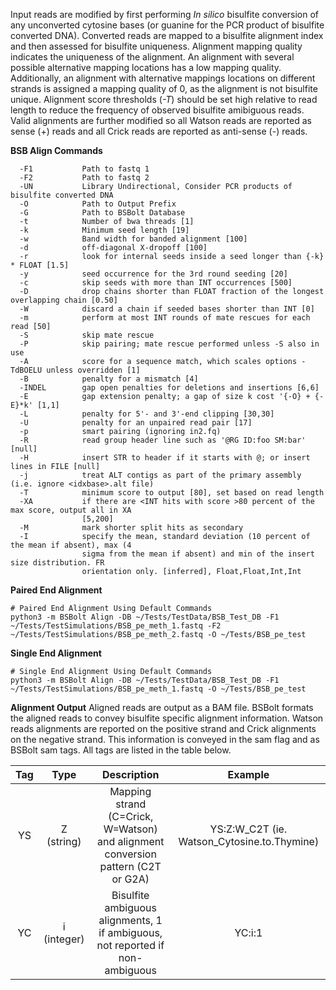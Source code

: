 Input reads are modified by first performing *In silico* bisulfite conversion of any unconverted cytosine bases 
(or guanine for the PCR product of bisulfite converted DNA). Converted reads are mapped to a bisulfite alignment 
index and then assessed for bisulfite uniqueness. Alignment mapping quality indicates the uniqueness of the alignment. 
An alignment with several possible alternative mapping locations has a low mapping quality. Additionally, an alignment
 with alternative mappings locations on different strands is assigned a mapping quality of 0, as the alignment is 
 not bisulfite unique. Alignment score thresholds (*-T*) should be set high relative to read length to reduce the frequency of 
observed bisulfite amibiguous reads. Valid alignments are further modified so all Watson reads are reported as sense (+) 
reads and all Crick reads are reported as anti-sense (-) reads.  

**BSB Align Commands**
```shell
  -F1           Path to fastq 1
  -F2           Path to fastq 2
  -UN           Library Undirectional, Consider PCR products of bisulfite converted DNA
  -O            Path to Output Prefix
  -G            Path to BSBolt Database
  -t            Number of bwa threads [1]
  -k            Minimum seed length [19]
  -w            Band width for banded alignment [100]
  -d            off-diagonal X-dropoff [100]
  -r            look for internal seeds inside a seed longer than {-k} * FLOAT [1.5]
  -y            seed occurrence for the 3rd round seeding [20]
  -c            skip seeds with more than INT occurrences [500]
  -D            drop chains shorter than FLOAT fraction of the longest overlapping chain [0.50]
  -W            discard a chain if seeded bases shorter than INT [0]
  -m            perform at most INT rounds of mate rescues for each read [50]
  -S            skip mate rescue
  -P            skip pairing; mate rescue performed unless -S also in use
  -A            score for a sequence match, which scales options -TdBOELU unless overridden [1]
  -B            penalty for a mismatch [4]
  -INDEL        gap open penalties for deletions and insertions [6,6]
  -E            gap extension penalty; a gap of size k cost '{-O} + {-E}*k' [1,1]
  -L            penalty for 5'- and 3'-end clipping [30,30]
  -U            penalty for an unpaired read pair [17]
  -p            smart pairing (ignoring in2.fq)
  -R            read group header line such as '@RG ID:foo SM:bar' [null]
  -H            insert STR to header if it starts with @; or insert lines in FILE [null]
  -j            treat ALT contigs as part of the primary assembly (i.e. ignore <idxbase>.alt file)
  -T            minimum score to output [80], set based on read length
  -XA           if there are <INT hits with score >80 percent of the max score, output all in XA
                [5,200]
  -M            mark shorter split hits as secondary
  -I            specify the mean, standard deviation (10 percent of the mean if absent), max (4
                sigma from the mean if absent) and min of the insert size distribution. FR
                orientation only. [inferred], Float,Float,Int,Int
```
**Paired End Alignment**
```shell
# Paired End Alignment Using Default Commands
python3 -m BSBolt Align -DB ~/Tests/TestData/BSB_Test_DB -F1 ~/Tests/TestSimulations/BSB_pe_meth_1.fastq -F2 ~/Tests/TestSimulations/BSB_pe_meth_2.fastq -O ~/Tests/BSB_pe_test 
```

**Single End Alignment**
```shell
# Single End Alignment Using Default Commands
python3 -m BSBolt Align -DB ~/Tests/TestData/BSB_Test_DB -F1 ~/Tests/TestSimulations/BSB_pe_meth_1.fastq -O ~/Tests/BSB_pe_test 
```

**Alignment Output**
Aligned reads are output as a BAM file. BSBolt formats the aligned reads to convey bisulfite specific alignment information. 
Watson reads alignments are reported on the positive strand and Crick alignments on the negative strand. This information is conveyed 
in the sam flag and as BSBolt sam tags. All tags are listed in the table below.

| Tag | Type    | Description | Example |
| :---: | :---:    | :---: | :---: |
|YS    |Z (string)| Mapping strand (C=Crick, W=Watson) and alignment conversion pattern (C2T or G2A) | YS:Z:W_C2T (ie. Watson_Cytosine.to.Thymine)|  
|YC    |i (integer)| Bisulfite ambiguous alignments, 1 if ambiguous, not reported if non-ambiguous| YC:i:1 
